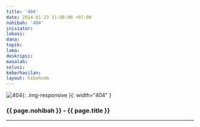 ```yaml
---
title: '404'
date: 2014-01-23 11:08:00 +07:00
nohibah: '404'
inisiator:
lokasi:
dana:
topik:
lama:
deskripsi:
masalah:
solusi:
keberhasilan:
layout: hibahcmb
---
```


![404](/static/img/hibahcmb/404.png){: .img-responsive }{: width="404" }

### {{ page.nohibah }} - {{ page.title }}

---
